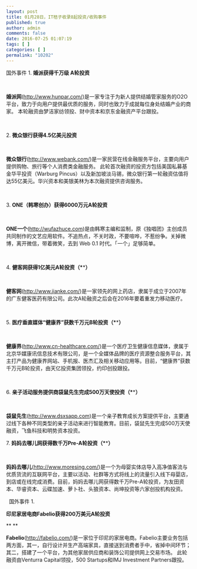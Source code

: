 ```yaml
---
layout: post
title: 01月28日，IT桔子收录8起投资/收购事件
published: true
author: admin
comments: false
date: 2016-07-25 01:07:19
tags: [ ]
categories: [ ]
permalink: "10202"
---
```

  国外事件   1. **婚派获得千万级 A轮投资** 

&nbsp;

**婚派网**(http://www.hunpar.com/)是一家专注于为新人提供结婚管家服务的O2O平台，致力于向用户提供最优质的服务，同时也致力于成就每位身处结婚产业的商家。 本轮融资由梦洁家纺领投、财中资本和京东金融资产平台跟投。

&nbsp;

2. **微众银行获得4.5亿美元投资**

&nbsp;

**微众银行**(http://www.webank.com/)是一家民营在线金融服务平台，主要向用户提供购物、旅行等个人消费类金融服务。 此轮首次融资的投资方包括美国私募基金华平投资（Warburg Pincus）以及新加坡淡马锡，微众银行第一轮融资估值将达55亿美元。华兴资本和美银美林为本次融资提供咨询服务。

&nbsp;

3. **ONE（韩寒创办）获得6000万元A轮投资**

&nbsp;

**ONE一个**(http://wufazhuce.com)是由韩寒主编和监制，原《独唱团》主创成员共同制作的文艺应用软件。不追热点，不关时政，不要喧哗，不惹纷争。关掉微博，离开微信，带着微笑，去到 Web 0.1 时代。「一个」足够简单。

&nbsp;

4. **健客网获得1亿美元A轮投资（\***\***）**

&nbsp;

**健客网**(http://www.jianke.com/)是一家领先的网上药店，隶属于成立于2007年的广东健客医药有限公司。此次A轮融资之后会在2016年要着重发力移动医疗。

&nbsp;

5. **医疗垂直媒体“健康界”获数千万元B轮投资（\***\***）**

&nbsp;

**健康界**(http://www.cn-healthcare.com/)是一个医疗卫生健康信息媒体，隶属于北京华媒康讯信息技术有限公司，是一个全媒体品牌的医疗资源整合服务平台，其主打产品为健康界网站、手机报、医杰汇及相关移动应用等。目前，“健康界”获数千万元B轮投资，由天亿投资集团领投，约印创投跟投。

&nbsp;

6. **亲子活动服务提供商袋鼠先生完成500万天使投资（\***\***）**

&nbsp;

**袋鼠先生**(http://www.dsxsapp.com)是一个亲子教育成长方案提供平台，主要通过线下各种不同类型的亲子活动来进行智能教育。目前，袋鼠先生完成500万天使融资，飞鱼科技和明势资本投资。

7. **妈妈去哪儿网获得数千万Pre-A轮投资（\***\***）**

&nbsp;

**妈妈去哪儿**(http://www.moresing.com/)是一个为母婴实体店导入高净值客流与优质货流的互联网平台，主要以活动、社群等方式将线上的流量引入线下母婴店，到店或在线完成消费。目前，妈妈去哪儿网获得数千万Pre-A轮投资，为友田资本、华睿资本、云碟加速、萝卜社、头狼资本、尚坤投资等六家创投机构投资。

&nbsp;  国外事件   1. 

**印尼家居电商Fabelio获得200万美元A轮投资** 

** **

**Fabelio**(http://fabelio.com/)是一家位于印尼的家居电商。Fabelio主要业务包括两方面，其一，自行设计并生产高端家具，直接送到消费者手中，省掉中间环节；其二，搭建了一个平台，为其他家居供应商和装饰公司提供网上交易市场。 此轮融资由Venturra Capital领投，500 Startups和IMJ Investment Partners跟投。 